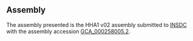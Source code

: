 

Assembly
--------

The assembly presented is the HHA1 v02 assembly submitted to
[INSDC](http://www.insdc.org) with the assembly accession
[GCA\_000258005.2](http://www.ebi.ac.uk/ena/data/view/GCA_000258005.2).
